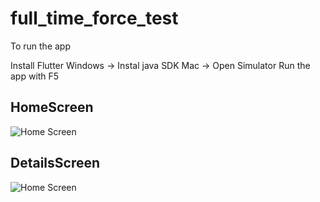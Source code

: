 # full_time_force_test

To run the app

Install Flutter
Windows -> Instal java SDK
Mac -> Open Simulator
Run the app with F5

## HomeScreen
![Home Screen](https://dc705.4shared.com/img/iqmDQOyijq/s24/18589e4f268/Simulator_Screen_Shot_-_iPhone?async&rand=0.29344177655644543)
## DetailsScreen
![Home Screen](https://dc599.4shared.com/img/JlZKmM6Gge/s24/18589e730a0/Simulator_Screen_Shot_-_iPhone?async&rand=0.19938703601274343)